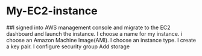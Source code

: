 # My-EC2-instance
##I signed into AWS management console and migrate to the EC2 dashboard and launch the instance.
I choose a name for my instance.
i choose an Amazon Machine Image(AMI).
I choose an instance type.
I create a key pair.
I configure security group
Add storage
